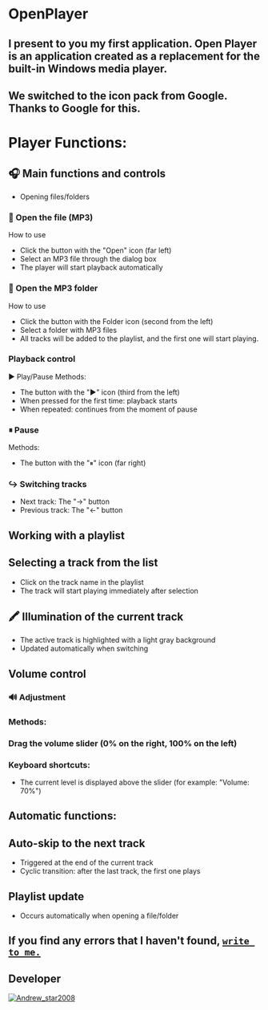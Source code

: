 # OpenPlayer
## I present to you my first application. Open Player is an application created as a replacement for the built-in Windows media player.

## We switched to the icon pack from Google. Thanks to Google for this.

# Player Functions:
## 🎧 Main functions and controls
- Opening files/folders
### 📂 Open the file (MP3)
How to use
- Click the button with the "Open" icon (far left)
- Select an MP3 file through the dialog box
- The player will start playback automatically

### 📁 Open the MP3 folder
How to use
- Click the button with the Folder icon (second from the left)
- Select a folder with MP3 files
- All tracks will be added to the playlist, and the first one will start playing.

### Playback control
▶ Play/Pause
Methods:
- The button with the "▶" icon (third from the left)
- When pressed for the first time: playback starts
- When repeated: continues from the moment of pause

### ⏸ Pause
Methods:
- The button with the "⏸" icon (far right)

### ↪ Switching tracks
- Next track: The "→" button
- Previous track: The "←" button

## Working with a playlist
## Selecting a track from the list
- Click on the track name in the playlist
- The track will start playing immediately after selection

## 🖍 Illumination of the current track
- The active track is highlighted with a light gray background
- Updated automatically when switching

## Volume control
### 🔊 Adjustment
### Methods:

### Drag the volume slider (0% on the right, 100% on the left)

### Keyboard shortcuts:
- The current level is displayed above the slider (for example: "Volume: 70%")

## Automatic functions:
## Auto-skip to the next track
- Triggered at the end of the current track
- Cyclic transition: after the last track, the first one plays

## Playlist update
- Occurs automatically when opening a file/folder

## If you find any errors that I haven't found, [```write to me.```](https://t.me/Andrew_star2008)

## Developer
[<img alt="Andrew_star2008" src="https://images.weserv.nl/?url=https://avatars.githubusercontent.com/u/149420042?s=400&u=f920f480e0839f37716eb36cd15ef56f8a23d9ef&v=4&w=45&fit=cover&mask=circle&maxage=7d" />](https://github.com/Andrew-star2008)
